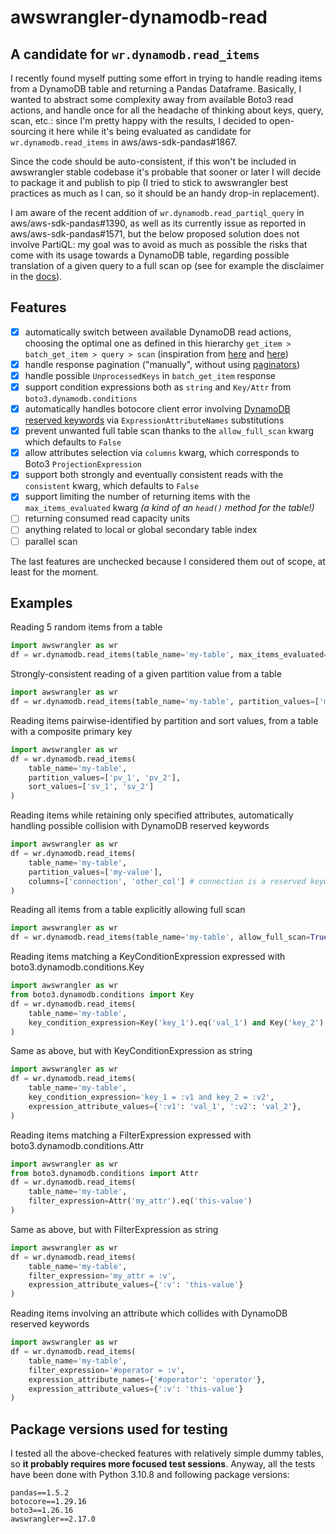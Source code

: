 # awswrangler-dynamodb-read

## A candidate for `wr.dynamodb.read_items`

I recently found myself putting some effort in trying to handle reading items from a DynamoDB table and returning a Pandas Dataframe. Basically, I wanted to abstract some complexity away from available Boto3 read actions, and handle once for all the headache of thinking about keys, query, scan, etc.: since I'm pretty happy with the results, I decided to open-sourcing it here while it's being evaluated as candidate for `wr.dynamodb.read_items` in aws/aws-sdk-pandas#1867.

Since the code should be auto-consistent, if this won't be included in awswrangler stable codebase it's probable that sooner or later I will decide to package it and publish to pip (I tried to stick to awswrangler best practices as much as I can, so it should be an handy drop-in replacement).

I am aware of the recent addition of `wr.dynamodb.read_partiql_query` in aws/aws-sdk-pandas#1390, as well as its currently issue as reported in aws/aws-sdk-pandas#1571, but the below proposed solution does not involve PartiQL: my goal was to avoid as much as possible the risks that come with its usage towards a DynamoDB table, regarding possible translation of a given query to a full scan op (see for example the disclaimer in the [docs](https://docs.aws.amazon.com/amazondynamodb/latest/developerguide/ql-reference.select.html)).

## Features

- [x] automatically switch between available DynamoDB read actions, choosing the optimal one as defined in this hierarchy `get_item > batch_get_item > query > scan` (inspiration from [here](https://dynobase.dev/dynamodb-scan-vs-query/) and [here](https://github.com/bykka/dynamoit))
- [x] handle response pagination ("manually", without using [paginators](https://boto3.amazonaws.com/v1/documentation/api/latest/reference/services/dynamodb.html#paginators))
- [x] handle possible `UnprocessedKeys` in `batch_get_item` response
- [x] support condition expressions both as `string` and `Key/Attr` from `boto3.dynamodb.conditions`
- [x] automatically handles botocore client error involving [DynamoDB reserved keywords](https://docs.aws.amazon.com/amazondynamodb/latest/developerguide/ReservedWords.html) via `ExpressionAttributeNames` substitutions
- [x] prevent unwanted full table scan thanks to the `allow_full_scan` kwarg which defaults to `False`
- [x] allow attributes selection via `columns` kwarg, which corresponds to Boto3 `ProjectionExpression`
- [x] support both strongly and eventually consistent reads with the `consistent` kwarg, which defaults to `False`
- [x] support limiting the number of returning items with the `max_items_evaluated` kwarg _(a kind of an `head()` method for the table!)_
- [ ] returning consumed read capacity units
- [ ] anything related to local or global secondary table index
- [ ] parallel scan

The last features are unchecked because I considered them out of scope, at least for the moment.

## Examples

Reading 5 random items from a table

```python
import awswrangler as wr
df = wr.dynamodb.read_items(table_name='my-table', max_items_evaluated=5)
```

Strongly-consistent reading of a given partition value from a table

```python
import awswrangler as wr
df = wr.dynamodb.read_items(table_name='my-table', partition_values=['my-value'], consistent=True)
```

Reading items pairwise-identified by partition and sort values, from a table with a composite primary key

```python
import awswrangler as wr
df = wr.dynamodb.read_items(
    table_name='my-table',
    partition_values=['pv_1', 'pv_2'],
    sort_values=['sv_1', 'sv_2']
)
```

Reading items while retaining only specified attributes, automatically handling possible collision with DynamoDB reserved keywords

```python
import awswrangler as wr
df = wr.dynamodb.read_items(
    table_name='my-table', 
    partition_values=['my-value'], 
    columns=['connection', 'other_col'] # connection is a reserved keyword, managed under the hood!
)
```

Reading all items from a table explicitly allowing full scan

```python
import awswrangler as wr
df = wr.dynamodb.read_items(table_name='my-table', allow_full_scan=True)
```

Reading items matching a KeyConditionExpression expressed with boto3.dynamodb.conditions.Key

```python
import awswrangler as wr
from boto3.dynamodb.conditions import Key
df = wr.dynamodb.read_items(
    table_name='my-table',
    key_condition_expression=Key('key_1').eq('val_1') and Key('key_2').eq('val_2')
)
```

Same as above, but with KeyConditionExpression as string

```python
import awswrangler as wr
df = wr.dynamodb.read_items(
    table_name='my-table',
    key_condition_expression='key_1 = :v1 and key_2 = :v2',
    expression_attribute_values={':v1': 'val_1', ':v2': 'val_2'},
)
```

Reading items matching a FilterExpression expressed with boto3.dynamodb.conditions.Attr

```python
import awswrangler as wr
from boto3.dynamodb.conditions import Attr
df = wr.dynamodb.read_items(
    table_name='my-table',
    filter_expression=Attr('my_attr').eq('this-value')
)
```

Same as above, but with FilterExpression as string

```python
import awswrangler as wr
df = wr.dynamodb.read_items(
    table_name='my-table',
    filter_expression='my_attr = :v',
    expression_attribute_values={':v': 'this-value'}
)
```

Reading items involving an attribute which collides with DynamoDB reserved keywords

```python
import awswrangler as wr
df = wr.dynamodb.read_items(
    table_name='my-table',
    filter_expression='#operator = :v',
    expression_attribute_names={'#operator': 'operator'},
    expression_attribute_values={':v': 'this-value'}
)
```

## Package versions used for testing

I tested all the above-checked features with relatively simple dummy tables, so **it probably requires more focused test sessions**. Anyway, all the tests have been done with Python 3.10.8 and following package versions:

```text
pandas==1.5.2
botocore==1.29.16
boto3==1.26.16
awswrangler==2.17.0
```

